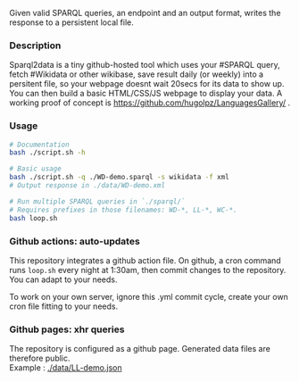 Given valid SPARQL queries, an endpoint and an output format, writes the response to a persistent local file. 

### Description
Sparql2data is a tiny github-hosted tool which uses your #SPARQL query, fetch #Wikidata or other wikibase, save result daily (or weekly) into a persitent file, so your webpage doesnt wait 20secs for its data to show up.
You can then build a basic HTML/CSS/JS webpage to display your data. A working proof of concept is https://github.com/hugolpz/LanguagesGallery/ .

### Usage
```bash
# Documentation
bash ./script.sh -h

# Basic usage
bash ./script.sh -q ./WD-demo.sparql -s wikidata -f xml
# Output response in ./data/WD-demo.xml

# Run multiple SPARQL queries in `./sparql/`
# Requires prefixes in those filenames: WD-*, LL-*, WC-*.
bash loop.sh
```

### Github actions: auto-updates
This repository integrates a github action file.
On github, a cron command runs `loop.sh` every night at 1:30am, then commit changes to the repository.
You can adapt to your needs.

To work on your own server, ignore this .yml commit cycle, create your own cron file fitting to your needs. 

### Github pages: xhr queries
The repository is configured as a github page. Generated data files are therefore public.
<br>Example : [./data/LL-demo.json](https://hugolpz.github.io/Sparql2Data/data/LL-demo.json)

